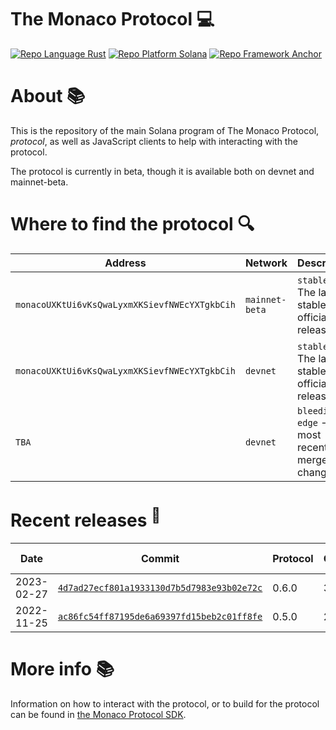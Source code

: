 # The Monaco Protocol :computer:

<a href="https://doc.rust-lang.org/std/"><img alt="Repo Language Rust"  src="http://img.shields.io/badge/language-rust-orange"></a>
<a href="https://docs.solana.com/developing/programming-model/overview"><img alt="Repo Platform Solana"  src="http://img.shields.io/badge/platform-solana-blue"></a>
<a href="https://github.com/project-serum/anchor"><img alt="Repo Framework Anchor"  src="http://img.shields.io/badge/framework-anchor-9cf"></a><br/>

# About :books:

This is the repository of the main Solana program of The Monaco Protocol, _protocol_, as well as JavaScript clients to help with interacting with the protocol.

The protocol is currently in beta, though it is available both on devnet and mainnet-beta.

# Where to find the protocol :mag:

| Address                                       | Network        | Description                                        |
|-----------------------------------------------|----------------|----------------------------------------------------|
| `monacoUXKtUi6vKsQwaLyxmXKSievfNWEcYXTgkbCih` | `mainnet-beta` | `stable` - The latest stable official release      |
| `monacoUXKtUi6vKsQwaLyxmXKSievfNWEcYXTgkbCih` | `devnet`       | `stable` - The latest stable official release      |
| `TBA`                                         | `devnet`       | `bleeding-edge` - The most recently merged changes |

# Recent releases <sup>:rocket:</sup>

| Date       | Commit                                                                                                       | Protocol | Client | Admin client | Audit reports                                                                     | Program address                               |
|------------|--------------------------------------------------------------------------------------------------------------|----------|--------|--------------|-----------------------------------------------------------------------------------|-----------------------------------------------|
| 2023-02-27 | [`4d7ad27ecf801a1933130d7b5d7983e93b02e72c`](https://github.com/MonacoProtocol/protocol/releases/tag/v0.6.0) | 0.6.0    | 3.0.0  | 2.0.0        | [Sec3](https://github.com/MonacoProtocol/protocol/tree/main/audit/sec3/0.6.0.pdf) | `monacoUXKtUi6vKsQwaLyxmXKSievfNWEcYXTgkbCih` |
| 2022-11-25 | [`ac86fc54ff87195de6a69397fd15beb2c01ff8fe`](https://github.com/MonacoProtocol/protocol/releases/tag/v0.5.0) | 0.5.0    | 2.0.0  | 1.0.0        | [Sec3](https://github.com/MonacoProtocol/protocol/tree/main/audit/sec3/0.5.0.pdf) | `monacoUXKtUi6vKsQwaLyxmXKSievfNWEcYXTgkbCih` |

# More info :books:

Information on how to interact with the protocol, or to build for the protocol can be found in [the Monaco Protocol SDK](https://github.com/MonacoProtocol/sdk).
